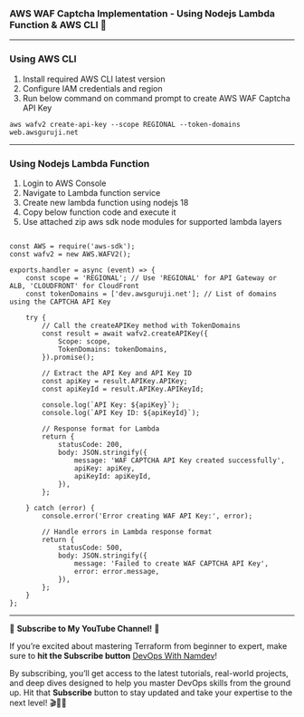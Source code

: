 ### **AWS WAF Captcha Implementation - Using Nodejs Lambda Function & AWS CLI** 🚀

---

### Using AWS CLI

1. Install required AWS CLI latest version
2. Configure IAM credentials and region 
3. Run below command on command prompt to create AWS WAF Captcha API Key

```
aws wafv2 create-api-key --scope REGIONAL --token-domains web.awsguruji.net

```

---

### Using Nodejs Lambda Function

1. Login to AWS Console
2. Navigate to Lambda function service
3. Create new lambda function using nodejs 18
4. Copy below function code and execute it
5. Use attached zip aws sdk node modules for supported lambda layers

```

const AWS = require('aws-sdk');
const wafv2 = new AWS.WAFV2();

exports.handler = async (event) => {
    const scope = 'REGIONAL'; // Use 'REGIONAL' for API Gateway or ALB, 'CLOUDFRONT' for CloudFront
    const tokenDomains = ['dev.awsguruji.net']; // List of domains using the CAPTCHA API Key

    try {
        // Call the createAPIKey method with TokenDomains
        const result = await wafv2.createAPIKey({
            Scope: scope,
            TokenDomains: tokenDomains,
        }).promise();

        // Extract the API Key and API Key ID
        const apiKey = result.APIKey.APIKey;
        const apiKeyId = result.APIKey.APIKeyId;
        
        console.log(`API Key: ${apiKey}`);
        console.log(`API Key ID: ${apiKeyId}`);

        // Response format for Lambda
        return {
            statusCode: 200,
            body: JSON.stringify({
                message: 'WAF CAPTCHA API Key created successfully',
                apiKey: apiKey,
                apiKeyId: apiKeyId,
            }),
        };

    } catch (error) {
        console.error('Error creating WAF API Key:', error);

        // Handle errors in Lambda response format
        return {
            statusCode: 500,
            body: JSON.stringify({
                message: 'Failed to create WAF CAPTCHA API Key',
                error: error.message,
            }),
        };
    }
};

```


---

📢 **Subscribe to My YouTube Channel!** 📢 


If you’re excited about mastering Terraform from beginner to expert, 
make sure to **hit the Subscribe button**  [DevOps With Namdev](https://www.youtube.com/@namdev.devops)!


By subscribing, you’ll get access to the latest tutorials, real-world projects, and deep dives designed to help you master DevOps skills from the ground up. 
Hit that **Subscribe** button to stay updated and take your expertise to the next level! 🎬👨‍💻